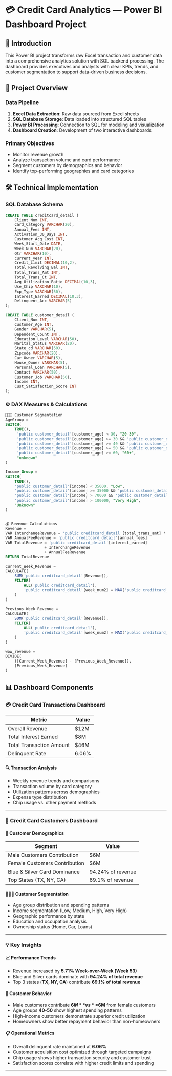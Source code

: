 # 💳 Credit Card Analytics — Power BI Dashboard Project

## 📌 Introduction
This Power BI project transforms raw Excel transaction and customer data into a comprehensive analytics solution with SQL backend processing. The dashboard provides executives and analysts with clear KPIs, trends, and customer segmentation to support data-driven business decisions.

## 📂 Project Overview

### Data Pipeline
1. **Excel Data Extraction**: Raw data sourced from Excel sheets
2. **SQL Database Storage**: Data loaded into structured SQL tables
3. **Power BI Processing**: Connection to SQL for modeling and visualization
4. **Dashboard Creation**: Development of two interactive dashboards

### Primary Objectives
- Monitor revenue growth
- Analyze transaction volume and card performance
- Segment customers by demographics and behavior
- Identify top-performing geographies and card categories

## 🛠️ Technical Implementation

### SQL Database Schema
```sql
CREATE TABLE creditcard_detail (
    Client_Num INT,
    Card_Category VARCHAR(20),
    Annual_Fees INT,
    Activation_30_Days INT,
    Customer_Acq_Cost INT,
    Week_Start_Date DATE,
    Week_Num VARCHAR(20),
    Qtr VARCHAR(10),
    current_year INT,
    Credit_Limit DECIMAL(10,2),
    Total_Revolving_Bal INT,
    Total_Trans_Amt INT,
    Total_Trans_Ct INT,
    Avg_Utilization_Ratio DECIMAL(10,3),
    Use_Chip VARCHAR(10),
    Exp_Type VARCHAR(50),
    Interest_Earned DECIMAL(10,3),
    Delinquent_Acc VARCHAR(5)
);

CREATE TABLE customer_detail (
    Client_Num INT,
    Customer_Age INT,
    Gender VARCHAR(5),
    Dependent_Count INT,
    Education_Level VARCHAR(50),
    Marital_Status VARCHAR(20),
    State_cd VARCHAR(50),
    Zipcode VARCHAR(20),
    Car_Owner VARCHAR(5),
    House_Owner VARCHAR(5),
    Personal_Loan VARCHAR(5),
    Contact VARCHAR(50),
    Customer_Job VARCHAR(50),
    Income INT,
    Cust_Satisfaction_Score INT
);
```
### ⚙️ DAX Measures & Calculations
```sql
🧑‍🤝‍🧑 Customer Segmentation
AgeGroup = 
SWITCH(
    TRUE(),
     'public customer_detail'[customer_age] < 30, "20-30",
     'public customer_detail'[customer_age] >= 30 && 'public customer_detail'[customer_age] < 40, "30-40",
     'public customer_detail'[customer_age] >= 40 && 'public customer_detail'[customer_age] < 50, "40-50",
     'public customer_detail'[customer_age] >= 50 && 'public customer_detail'[customer_age] < 60, "50-60",
     'public customer_detail'[customer_age] >= 60, "60+",
     "unknown"
)

Income Group = 
SWITCH(
    TRUE(),
    'public customer_detail'[income] < 35000, "Low",
    'public customer_detail'[income] >= 35000 && 'public customer_detail'[income] <= 70000, "Medium",
    'public customer_detail'[income] > 70000 && 'public customer_detail'[income] <= 100000, "High",
    'public customer_detail'[income] > 100000, "Very High",
    "Unknown"
)


💰 Revenue Calculations
Revenue = 
VAR InterchangeRevenue = 'public creditcard_detail'[total_trans_amt] * 0.02
VAR AnnualFeeRevenue = 'public creditcard_detail'[annual_fees]
VAR TotalRevenue = 'public creditcard_detail'[interest_earned] 
                 + InterchangeRevenue 
                 + AnnualFeeRevenue
RETURN TotalRevenue

Current_Week_Revenue = 
CALCULATE(
    SUM('public creditcard_detail'[Revenue]),
    FILTER(
        ALL('public creditcard_detail'),
        'public creditcard_detail'[week_num2] = MAX('public creditcard_detail'[week_num2])
    )
)

Previous_Week_Revenue = 
CALCULATE(
    SUM('public creditcard_detail'[Revenue]),
    FILTER(
        ALL('public creditcard_detail'),
        'public creditcard_detail'[week_num2] = MAX('public creditcard_detail'[week_num2]) - 1
    )
)

wow_revenue = 
DIVIDE(
    ([Current_Week_Revenue] - [Previous_Week_Revenue]),
    [Previous_Week_Revenue]
)
```
## 📊 Dashboard Components

### 💳 Credit Card Transactions Dashboard

| **Metric**              | **Value**   |
|--------------------------|-------------|
| Overall Revenue          | $12M        |
| Total Interest Earned    | $8M         |
| Total Transaction Amount | $46M        |
| Delinquent Rate          | 6.06%       |

#### 🔍 Transaction Analysis
- Weekly revenue trends and comparisons  
- Transaction volume by card category  
- Utilization patterns across demographics  
- Expense type distribution  
- Chip usage vs. other payment methods  

---

### 👥 Credit Card Customers Dashboard

#### 📌 Customer Demographics

| **Segment**                     | **Value**   |
|---------------------------------|-------------|
| Male Customers Contribution     | $6M        |
| Female Customers Contribution   | $6M        |
| Blue & Silver Card Dominance    | 94.24% of revenue |
| Top States (TX, NY, CA)         | 69.1% of revenue |

#### 🧑‍🤝‍🧑 Customer Segmentation
- Age group distribution and spending patterns  
- Income segmentation (Low, Medium, High, Very High)  
- Geographic performance by state  
- Education and occupation analysis  
- Ownership status (Home, Car, Loans)  

---

### 💡 Key Insights

#### 📈 Performance Trends
- Revenue increased by **5.71% Week-over-Week (Week 53)**  
- Blue and Silver cards dominate with **94.24% of total revenue**  
- Top 3 states (**TX, NY, CA**) contribute **69.1% of total revenue**  

#### 👥 Customer Behavior
- Male customers contribute **$6M** vs **$6M** from female customers  
- Age groups **40-50** show highest spending patterns  
- High-income customers demonstrate superior credit utilization  
- Homeowners show better repayment behavior than non-homeowners  

#### 📋 Operational Metrics
- Overall delinquent rate maintained at **6.06%**  
- Customer acquisition cost optimized through targeted campaigns  
- Chip usage shows higher transaction security and customer trust  
- Satisfaction scores correlate with higher credit limits and spending  

---

